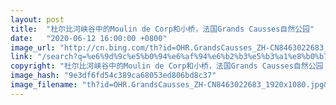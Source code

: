 ```yaml
---
layout: post
title:  "杜尔比河峡谷中的Moulin de Corp和小桥，法国Grands Causses自然公园"
date:   "2020-06-12 16:00:00 +0800"
image_url: "http://cn.bing.com/th?id=OHR.GrandsCausses_ZH-CN8463022683_1920x1080.jpg&rf=LaDigue_1920x1080.jpg&pid=hp"
link: "/search?q=%e6%9d%9c%e5%b0%94%e6%af%94%e6%b2%b3%e5%b3%a1%e8%b0%b7&form=hpcapt&mkt=zh-cn"
copyright: "杜尔比河峡谷中的Moulin de Corp和小桥，法国Grands Causses自然公园 (© Hemis/Alamy)"
image_hash: "9e3df6fd54c389ca68053ed806bd8c37"
image_filename: "th?id=OHR.GrandsCausses_ZH-CN8463022683_1920x1080.jpg&rf=LaDigue_1920x1080.jpg&pid=hp"
---
```

